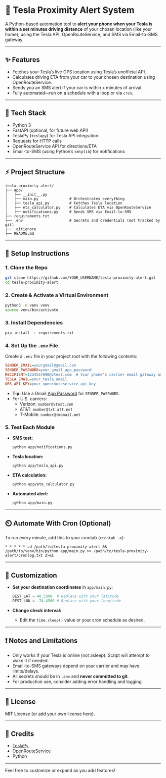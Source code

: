# 🚗 Tesla Proximity Alert System

A Python-based automation tool to **alert your phone when your Tesla is within a set minutes driving distance** of your chosen location (like your home), using the Tesla API, OpenRouteService, and SMS via Email-to-SMS gateway.

---

## ✨ **Features**

- Fetches your Tesla’s live GPS location using Tesla’s unofficial API.
- Calculates driving ETA from your car to your chosen destination using OpenRouteService.
- Sends you an SMS alert if your car is within x minutes of arrival.
- Fully automated—run on a schedule with a loop or via `cron`.

---

## 🧰 **Tech Stack**

- Python 3
- FastAPI (optional, for future web API)
- TeslaPy (`teslapy`) for Tesla API integration
- Requests for HTTP calls
- OpenRouteService API for directions/ETA
- Email-to-SMS (using Python’s `smtplib`) for notifications

---

## ⚡ **Project Structure**

```
tesla-proximity-alert/
├── app/
│   ├── __init__.py
│   ├── main.py              # Orchestrates everything
│   ├── tesla_api.py         # Fetches Tesla location
│   ├── eta_calculator.py    # Calculates ETA via OpenRouteService
│   ├── notifications.py     # Sends SMS via Email-to-SMS
├── requirements.txt
├── .env                     # Secrets and credentials (not tracked by git)
├── .gitignore
├── README.md
```

---

## 🚀 **Setup Instructions**

### 1. **Clone the Repo**

```bash
git clone https://github.com/YOUR_USERNAME/tesla-proximity-alert.git
cd tesla-proximity-alert
```

### 2. **Create & Activate a Virtual Environment**

```bash
python3 -m venv venv
source venv/bin/activate
```

### 3. **Install Dependencies**

```bash
pip install -r requirements.txt
```

### 4. **Set Up the `.env` File**

Create a `.env` file in your project root with the following contents:

```ini
SENDER_EMAIL=yourgmail@gmail.com
SENDER_PASSWORD=your_gmail_app_password
RECIPIENT=1234567890@vtext.com  # Your phone's carrier email gateway address
TESLA_EMAIL=your_tesla_email
ORS_API_KEY=your_openrouteservice_api_key
```
- **Tip:** Use a Gmail [App Password](https://support.google.com/accounts/answer/185833?hl=en) for `SENDER_PASSWORD`.
- For U.S. carriers:  
  - Verizon: `number@vtext.com`  
  - AT&T: `number@txt.att.net`  
  - T-Mobile: `number@tmomail.net`  

### 5. **Test Each Module**

- **SMS test:**  
  ```bash
  python app/notifications.py
  ```
- **Tesla location:**  
  ```bash
  python app/tesla_api.py
  ```
- **ETA calculation:**  
  ```bash
  python app/eta_calculator.py
  ```
- **Automated alert:**  
  ```bash
  python app/main.py
  ```

---

## ⏲️ **Automate With Cron (Optional)**

To run every minute, add this to your crontab (`crontab -e`):

```
* * * * * cd /path/to/tesla-proximity-alert && /path/to/venv/bin/python app/main.py >> /path/to/tesla-proximity-alert/cronlog.txt 2>&1
```

---

## 📝 **Customization**

- **Set your destination coordinates** in `app/main.py`:
  ```python
  DEST_LAT = 40.5000  # Replace with your latitude
  DEST_LON = -74.4500 # Replace with your longitude
  ```

- **Change check interval:**  
  - Edit the `time.sleep()` value or your cron schedule as desired.

---

## ❗ **Notes and Limitations**

- Only works if your Tesla is online (not asleep). Script will attempt to wake it if needed.
- Email-to-SMS gateways depend on your carrier and may have limits/delays.
- All secrets should be in `.env` and **never committed to git**.
- For production use, consider adding error handling and logging.

---

## 📜 **License**

MIT License (or add your own license here).

---

## 🙌 **Credits**

- [TeslaPy](https://github.com/tdorssers/TeslaPy)
- [OpenRouteService](https://openrouteservice.org/)
- Python

---

Feel free to customize or expand as you add features!
